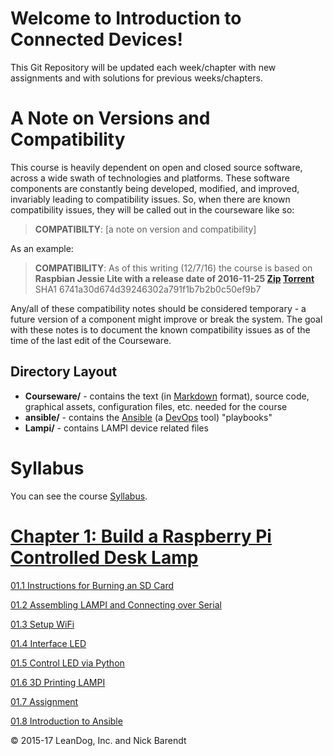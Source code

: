 # Welcome to Introduction to Connected Devices!

This Git Repository will be updated each week/chapter with new assignments and with solutions for previous weeks/chapters.

# A Note on Versions and Compatibility

This course is heavily dependent on open and closed source software, across a wide swath of technologies and platforms.  These software components are constantly being developed, modified, and improved, invariably leading to compatibility issues.  So, when there are known compatibility issues, they will be called out in the courseware like so:

> **COMPATIBILTY**: \[a note on version and compatibility\]

As an example:

> **COMPATIBILITY**: As of this writing (12/7/16) the course is based on
**Raspbian Jessie Lite with a release date of 2016-11-25 [Zip](https://downloads.raspberrypi.org/raspbian_lite/images/raspbian_lite-2016-11-29/2016-11-25-raspbian-jessie-lite.zip) [Torrent](https://downloads.raspberrypi.org/raspbian_lite/images/raspbian_lite-2016-11-29/2016-11-25-raspbian-jessie-lite.zip.torrent)**
SHA1 6741a30d674d39246302a791f1b7b2b0c50ef9b7

Any/all of these compatibility notes should be considered temporary - a future version of a component might improve or break the system.  The goal with these notes is to document the known compatibility issues as of the time of the last edit of the Courseware.

## Directory Layout
* **Courseware/** - contains the text (in [Markdown](https://daringfireball.net/projects/markdown/) format), source code, graphical assets, configuration files, etc. needed for the course
* **ansible/** - contains the [Ansible](https://www.ansible.com/) (a [DevOps](https://en.wikipedia.org/wiki/DevOps) tool) "playbooks"
* **Lampi/** - contains LAMPI device related files

# Syllabus
You can see the course [Syllabus](syllabus.md).


# [Chapter 1: Build a Raspberry Pi Controlled Desk Lamp](Courseware/01.1_Burning_an_SD_Card_Image/README.md)

[01.1 Instructions for Burning an SD Card](Courseware/01.1_Burning_an_SD_Card_Image/README.md)

[01.2 Assembling LAMPI and Connecting over Serial](Courseware/01.2_Assemble_LAMPI_and_Serial_Connection/README.md)

[01.3 Setup WiFi](Courseware/01.3_Set_Up_Wifi/README.md)

[01.4 Interface LED](Courseware/01.4_Interface_LED/README.md)

[01.5 Control LED via Python](Courseware/01.5_Control_LED_via_Python_Script/README.md)

[01.6 3D Printing LAMPI](Courseware/01.6_3D_Printing/README.md)

[01.7 Assignment](Courseware/01.7_Assignment/README.md)

[01.8 Introduction to Ansible](Courseware/01.8_Ansible_Introduction/README.md)


&copy; 2015-17 LeanDog, Inc. and Nick Barendt
